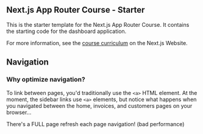 ## Next.js App Router Course - Starter

This is the starter template for the Next.js App Router Course. It contains the starting code for the dashboard application.

For more information, see the [course curriculum](https://nextjs.org/learn) on the Next.js Website.

## Navigation

### Why optimize navigation?

To link between pages, you'd traditionally use the `<a>` HTML element. At the moment, the sidebar links use `<a>` elements, but notice what happens when you navigated between the home, invoices, and customers pages on your browser...

There's a FULL page refresh each page navigation! (bad performance)

